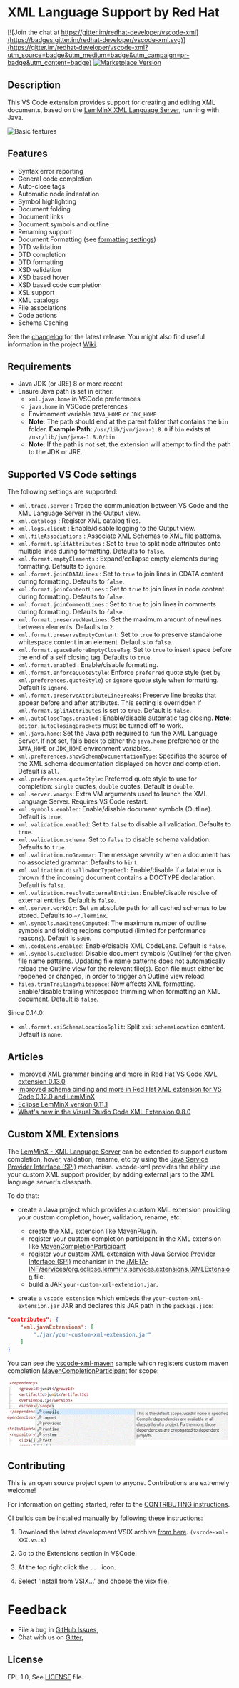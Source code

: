 # XML Language Support by Red Hat

[![Join the chat at https://gitter.im/redhat-developer/vscode-xml](https://badges.gitter.im/redhat-developer/vscode-xml.svg)](https://gitter.im/redhat-developer/vscode-xml?utm_source=badge&utm_medium=badge&utm_campaign=pr-badge&utm_content=badge) [![Marketplace Version](https://vsmarketplacebadge.apphb.com/version/redhat.vscode-xml.svg "Current Release")](https://marketplace.visualstudio.com/items?itemName=redhat.vscode-xml)

## Description

This VS Code extension provides support for creating and editing XML documents, based on the [LemMinX XML Language Server](https://github.com/eclipse/lemminx), running with Java.

![Basic features](https://user-images.githubusercontent.com/148698/45977901-df208a80-c018-11e8-85ec-71c70ba8a5ca.gif)

## Features

  * Syntax error reporting
  * General code completion
  * Auto-close tags
  * Automatic node indentation
  * Symbol highlighting
  * Document folding
  * Document links
  * Document symbols and outline
  * Renaming support
  * Document Formatting (see [formatting settings](https://github.com/redhat-developer/vscode-xml/wiki/Formatting))
  * DTD validation
  * DTD completion
  * DTD formatting
  * XSD validation
  * XSD based hover
  * XSD based code completion
  * XSL support
  * XML catalogs
  * File associations
  * Code actions
  * Schema Caching

See the [changelog](CHANGELOG.md) for the latest release. You might also find useful information in the project [Wiki](https://github.com/redhat-developer/vscode-xml/wiki).

## Requirements

  * Java JDK (or JRE) 8 or more recent
  * Ensure Java path is set in either:
    * `xml.java.home` in VSCode preferences
    * `java.home` in VSCode preferences
    * Environment variable `JAVA_HOME` or `JDK_HOME`
    * **Note**: The path should end at the parent folder that contains the `bin` folder.
      **Example Path**: `/usr/lib/jvm/java-1.8.0` if `bin` exists at `/usr/lib/jvm/java-1.8.0/bin`.
    * **Note**: If the path is not set, the extension will attempt to find the path to the JDK or JRE.

## Supported VS Code settings

The following settings are supported:

* `xml.trace.server` : Trace the communication between VS Code and the XML Language Server in the Output view.
* `xml.catalogs` : Register XML catalog files.
* `xml.logs.client` : Enable/disable logging to the Output view.
* `xml.fileAssociations` : Associate XML Schemas to XML file patterns.
* `xml.format.splitAttributes` : Set to `true` to split node attributes onto multiple lines during formatting. Defaults to `false`.
* `xml.format.emptyElements` : Expand/collapse empty elements during formatting. Defaults to `ignore`.
* `xml.format.joinCDATALines` : Set to `true` to join lines in CDATA content during formatting. Defaults to `false`.
* `xml.format.joinContentLines` : Set to `true` to join lines in node content during formatting. Defaults to `false`.
* `xml.format.joinCommentLines` : Set to `true` to join lines in comments during formatting. Defaults to `false`.
* `xml.format.preservedNewLines`: Set the maximum amount of newlines between elements. Defaults to `2`.
* `xml.format.preserveEmptyContent`: Set to `true` to preserve standalone whitespace content in an element. Defaults to `false`.
* `xml.format.spaceBeforeEmptyCloseTag`: Set to `true` to insert space before the end of a self closing tag. Defaults to `true`.
* `xml.format.enabled` : Enable/disable formatting.
* `xml.format.enforceQuoteStyle`: Enforce `preferred` quote style (set by `xml.preferences.quoteStyle`) or `ignore` quote style when formatting. Default is `ignore`.
* `xml.format.preserveAttributeLineBreaks`: Preserve line breaks that appear before and after attributes. This setting is overridden if `xml.format.splitAttributes` is set to `true`. Default is `false`.
* `xml.autoCloseTags.enabled` : Enable/disable automatic tag closing.
  **Note**: `editor.autoClosingBrackets` must be turned off to work.
* `xml.java.home`: Set the Java path required to run the XML Language Server. If not set, falls back  to either the `java.home` preference or the `JAVA_HOME` or `JDK_HOME` environment variables.
* `xml.preferences.showSchemaDocumentationType`: Specifies the source of the XML schema documentation displayed on hover and completion. Default is `all`.
* `xml.preferences.quoteStyle`: Preferred quote style to use for completion: `single` quotes, `double` quotes. Default is `double`.
* `xml.server.vmargs`: Extra VM arguments used to launch the XML Language Server. Requires VS Code restart.
* `xml.symbols.enabled`: Enable/disable document symbols (Outline). Default is `true`.
* `xml.validation.enabled`: Set to `false` to disable all validation. Defaults to `true`.
* `xml.validation.schema`: Set to `false` to disable schema validation. Defaults to `true`.
* `xml.validation.noGrammar`: The message severity when a document has no associated grammar. Defaults to `hint`.
* `xml.validation.disallowDocTypeDecl`: Enable/disable if a fatal error is thrown if the incoming document contains a DOCTYPE declaration. Default is `false`.
* `xml.validation.resolveExternalEntities`: Enable/disable resolve of external entities. Default is `false`.
* `xml.server.workDir`: Set an absolute path for all cached schemas to be stored. Defaults to `~/.lemminx`.
* `xml.symbols.maxItemsComputed`: The maximum number of outline symbols and folding regions computed (limited for performance reasons). Default is `5000`.
* `xml.codeLens.enabled`: Enable/disable XML CodeLens. Default is `false`.
* `xml.symbols.excluded`: Disable document symbols (Outline) for the given file name patterns. Updating file name patterns does not automatically reload the Outline view for the relevant file(s). Each file must either be reopened or changed, in order to trigger an Outline view reload.
* `files.trimTrailingWhitespace`: Now affects XML formatting. Enable/disable trailing whitespace trimming when formatting an XML document. Default is `false`.

Since 0.14.0:

* `xml.format.xsiSchemaLocationSplit`: Split `xsi:schemaLocation` content. Default is `none`.

## Articles

 * [Improved XML grammar binding and more in Red Hat VS Code XML extension 0.13.0](https://developers.redhat.com/blog/2020/07/08/improved-xml-grammar-binding-and-more-in-red-hat-vs-code-xml-extension-0-13-0/)
 * [Improved schema binding and more in Red Hat XML extension for VS Code 0.12.0 and LemMinX](https://developers.redhat.com/blog/2020/07/02/improved-schema-binding-and-more-in-red-hat-xml-extension-for-vs-code-0-12-0-and-lemminx/)
 * [Eclipse LemMinX version 0.11.1](https://developers.redhat.com/blog/2020/03/27/red-hat-xml-language-server-becomes-lemminx-bringing-new-release-and-updated-vs-code-xml-extension/)
 * [What's new in the Visual Studio Code XML Extension 0.8.0](https://developers.redhat.com/blog/2019/07/24/whats-new-in-the-visual-studio-code-xml-extension/)

## Custom XML Extensions

The [LemMinX - XML Language Server](https://github.com/eclipse/lemminx) can be extended to support custom completion, hover, validation, rename, etc by using the [Java Service Provider Interface (SPI)](https://www.baeldung.com/java-spi) mechanism. vscode-xml provides the ability use your custom XML support provider, by adding external jars to the XML language server's classpath.

To do that:

 * create a Java project which provides a custom XML extension providing your custom completion, hover, validation, rename, etc:
    * create the XML extension like [MavenPlugin](https://github.com/angelozerr/lsp4xml-extensions-maven/blob/master/org.eclipse.lsp4xml.extensions.maven/src/main/java/org/eclipse/lsp4xml/extensions/maven/MavenPlugin.java).
    * register your custom completion participant in the XML extension like [MavenCompletionParticipant](https://github.com/angelozerr/lsp4xml-extensions-maven/blob/master/org.eclipse.lsp4xml.extensions.maven/src/main/java/org/eclipse/lsp4xml/extensions/maven/MavenCompletionParticipant.java#L28)
    * register your custom XML extension with [Java Service Provider Interface (SPI)](https://www.baeldung.com/java-spi) mechanism in the [/META-INF/services/org.eclipse.lemminx.services.extensions.IXMLExtension](https://github.com/angelozerr/lsp4xml-extensions-maven/blob/master/org.eclipse.lsp4xml.extensions.maven/src/main/resources/META-INF/services/org.eclipse.lsp4xml.services.extensions.IXMLExtension) file.
    * build a JAR `your-custom-xml-extension.jar`.

 * create a `vscode extension` which embeds the `your-custom-xml-extension.jar` JAR and declares this JAR path in the `package.json`:

```json
"contributes": {
	"xml.javaExtensions": [
		"./jar/your-custom-xml-extension.jar"
	]
}
```

You can see the [vscode-xml-maven](https://github.com/angelozerr/vscode-xml-maven) sample which registers custom maven completion [MavenCompletionParticipant](https://github.com/angelozerr/lsp4xml-extensions-maven/blob/master/org.eclipse.lsp4xml.extensions.maven/src/main/java/org/eclipse/lsp4xml/extensions/maven/MavenCompletionParticipant.java#L28) for scope:

![VScode XML Maven](images/vscode-xml-maven.gif)

## Contributing

This is an open source project open to anyone. Contributions are extremely welcome!

For information on getting started, refer to the [CONTRIBUTING instructions](CONTRIBUTING.md).

CI builds can be installed manually by following these instructions:

  1) Download the latest development VSIX archive [from here](http://download.jboss.org/jbosstools/vscode-xml/staging/?C=M;O=D). `(vscode-xml-XXX.vsix)`

  2) Go to the Extensions section in VSCode.

  3) At the top right click the `...` icon.

  4) Select 'Install from VSIX...' and choose the visx file.

Feedback
===============
* File a bug in [GitHub Issues](https://github.com/redhat-developer/vscode-xml/issues),
* Chat with us on [Gitter](https://gitter.im/redhat-developer/vscode-xml),


## License

  EPL 1.0, See [LICENSE](https://github.com/redhat-developer/vscode-xml/blob/master/LICENSE) file.
